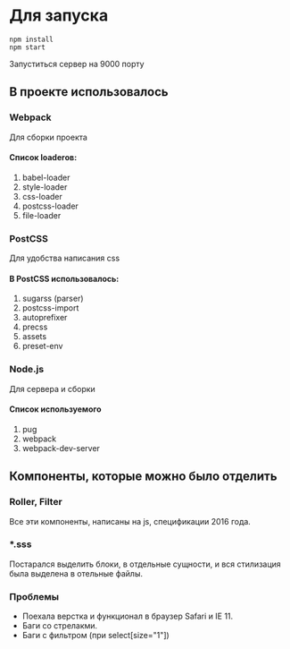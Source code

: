 # Для запуска
```
npm install
npm start
```
Запуститься сервер на 9000 порту
## В проекте использовалось
### Webpack
Для сборки проекта
#### Список loaderов:
1. babel-loader
2. style-loader
3. css-loader
4. postcss-loader
5. file-loader
### PostCSS
Для удобства написания css
#### В PostCSS использовалось:
1. sugarss (parser)
2. postcss-import
3. autoprefixer
4. precss
5. assets
6. preset-env
### Node.js
Для сервера и сборки
#### Список используемого
1. pug
2. webpack
3. webpack-dev-server
## Компоненты, которые можно было отделить
### Roller, Filter
Все эти компоненты, написаны на js, спецификации 2016 года.
### *.sss
Постарался выделить блоки, в отдельные сущности, и вся стилизация была выделена в отельные файлы.
### Проблемы
* Поехала верстка и функционал в браузер Safari и IE 11.
* Баги со стрелакми.
* Баги с фильтром (при select[size="1"])
